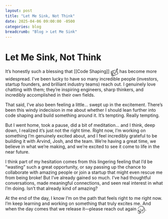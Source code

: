 ```yaml
---
layout: post
title: "Let Me Sink, Not Think"
date: 2025-04-06 09:00:00 -0500
categories: blog
breadcrumb: "Blog > Let Me Sink"
---
```


# Let Me Sink, Not Think

It’s honestly such a blessing that [[Code Shaping]] <img src="/assets/images/icons/draw-pad.svg" alt="Draw Pad Icon" style="width: 24px; height: 24px; vertical-align: top;" /> has become more widespread. I’ve been lucky to have so many incredible people (investors, startup founders, and brilliant industry teams) reach out. I genuinely love chatting with them; they’re inspiring engineers, sharp thinkers, and incredibly accomplished in their own fields.

That said, I’ve also been feeling a little... swept up in the excitement. There’s been this windy indecision in me about whether I should lean further into code shaping and build something around it. It’s tempting. Really tempting.

But I went home, took a pause, did a bit of meditation… and I think, deep down, I realized it’s just not the right time. Right now, I’m working on something I’m genuinely excited about, and I feel incredibly grateful to be building it with Arvind, Josh, and the team. We’re having a great time, we believe in what we’re making, and we’re excited to see it come to life in the near future.

I think part of my hesitation comes from this lingering feeling that I’d be “wasting” such a great opportunity, or say passing up the chance to collaborate with amazing people or join a startup that might even rescue me from being broke! But I’ve already gained so much. I’ve had thoughtful conversations, made meaningful connections, and seen real interest in what I’m doing. Isn’t that already kind of amazing?

At the end of the day, I know I’m on the path that feels right to me right now. I’m keep learning and working on something that truly excites me. And when the day comes that we release it—please reach out again <img src="/assets/images/icons/good-face.svg" alt="Good Face Icon" style="width: 24px; height: 24px; vertical-align: top;">.